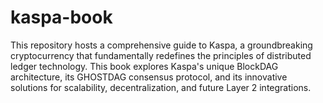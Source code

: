 # kaspa-book
This repository hosts a comprehensive guide to Kaspa, a groundbreaking cryptocurrency that fundamentally redefines the principles of distributed ledger technology. This book explores Kaspa's unique BlockDAG architecture, its GHOSTDAG consensus protocol, and its innovative solutions for scalability, decentralization, and future Layer 2 integrations.
